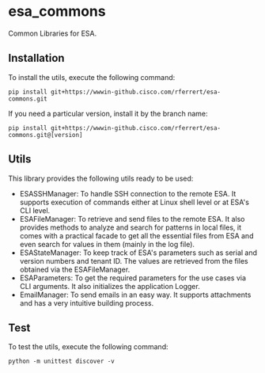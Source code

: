 # esa_commons
Common Libraries for ESA.

## Installation
To install the utils, execute the following command:
```
pip install git+https://wwwin-github.cisco.com/rferrert/esa-commons.git
```

If you need a particular version, install it by the branch name:
```
pip install git+https://wwwin-github.cisco.com/rferrert/esa-commons.git@[version]
```

## Utils
This library provides the following utils ready to be used:
- ESASSHManager: To handle SSH connection to the remote ESA. It supports execution of commands either at Linux shell level or at ESA's CLI level.
- ESAFileManager: To retrieve and send files to the remote ESA. It also provides methods to analyze and search for patterns in local files, it comes with a practical facade to get all the essential files from ESA and even search for values in them (mainly in the log file).
- ESAStateManager: To keep track of ESA's parameters such as serial and version numbers and tenant ID. The values are retrieved from the files obtained via the ESAFileManager.
- ESAParameters: To get the required parameters for the use cases via CLI arguments. It also initializes the application Logger.
- EmailManager: To send emails in an easy way. It supports attachments and has a very intuitive building process.

## Test
To test the utils, execute the following command:
```
python -m unittest discover -v
```
